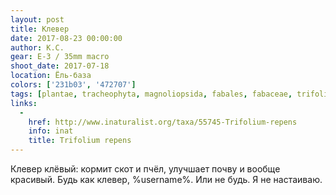 ```yaml
---
layout: post
title: Клевер
date: 2017-08-23 00:00:00
author: К.С.
gear: E-3 / 35mm macro
shoot_date: 2017-07-18
location: Ёль-база
colors: ['231b03', '472707']
tags: [plantae, tracheophyta, magnoliopsida, fabales, fabaceae, trifolium, trifolium repens]
links:
  -
    href: http://www.inaturalist.org/taxa/55745-Trifolium-repens
    info: inat
    title: Trifolium repens
---
```

Клевер клёвый: кормит скот и пчёл, улучшает почву и вообще красивый. Будь как клевер, %username%. Или не будь. Я не настаиваю.
